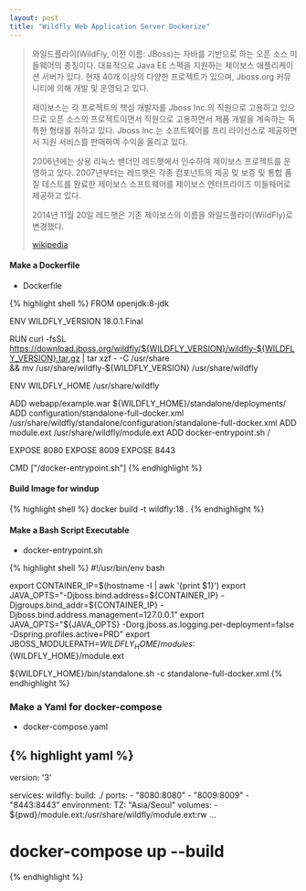 ```yaml
---
layout: post
title: "Wildfly Web Application Server Dockerize"
---
```


> 와일드플라이(WildFly, 이전 이름: JBoss)는 자바를 기반으로 하는 오픈 소스 미들웨어의 총칭이다. 대표적으로 Java EE 스펙을 지원하는 제이보스 애플리케이션 서버가 있다. 현재 40개 이상의 다양한 프로젝트가 있으며, Jboss.org 커뮤니티에 의해 개발 및 운영되고 있다.
> 
> 제이보스는 각 프로젝트의 핵심 개발자를 Jboss Inc.의 직원으로 고용하고 있으므로 오픈 소스의 프로젝트이면서 직원으로 고용하면서 제품 개발을 계속하는 독특한 형태를 취하고 있다. Jboss Inc.는 소프트웨어를 프리 라이선스로 제공하면서 지원 서비스를 판매하여 수익을 올리고 있다.
> 
> 2006년에는 상용 리눅스 밴더인 레드햇에서 인수하여 제이보스 프로젝트를 운영하고 있다. 2007년부터는 레드햇은 각종 컴포넌트의 제공 및 보증 및 통합 품질 테스트를 완료한 제이보스 소프트웨어를 제이보스 엔터프라이즈 미들웨어로 제공하고 있다.
> 
> 2014년 11월 20일 레드햇은 기존 제이보스의 이름을 와일드플라이(WildFly)로 변경했다.
>
> [wikipedia](https://ko.wikipedia.org/wiki/%EC%99%80%EC%9D%BC%EB%93%9C%ED%94%8C%EB%9D%BC%EC%9D%B4)

#### Make a Dockerfile
* Dockerfile

{% highlight shell %}
FROM openjdk:8-jdk

ENV WILDFLY_VERSION 18.0.1.Final

RUN curl -fsSL https://download.jboss.org/wildfly/${WILDFLY_VERSION}/wildfly-${WILDFLY_VERSION}.tar.gz | tar xzf - -C /usr/share \
  && mv /usr/share/wildfly-${WILDFLY_VERSION} /usr/share/wildfly

ENV WILDFLY_HOME /usr/share/wildfly

ADD webapp/example.war ${WILDFLY_HOME}/standalone/deployments/
ADD configuration/standalone-full-docker.xml /usr/share/wildfly/standalone/configuration/standalone-full-docker.xml
ADD module.ext /usr/share/wildfly/module.ext
ADD docker-entrypoint.sh /

EXPOSE 8080
EXPOSE 8009
EXPOSE 8443

CMD ["/docker-entrypoint.sh"]
{% endhighlight %}

#### Build Image for windup

{% highlight shell %}
docker build -t wildfly:18 .
{% endhighlight %}

#### Make a Bash Script Executable 
* docker-entrypoint.sh

{% highlight shell %}
#!/usr/bin/env bash

export CONTAINER_IP=$(hostname -I | awk '{print $1}')
export JAVA_OPTS="-Djboss.bind.address=${CONTAINER_IP} -Djgroups.bind_addr=${CONTAINER_IP} -Djboss.bind.address.management=127.0.0.1"
export JAVA_OPTS="${JAVA_OPTS} -Dorg.jboss.as.logging.per-deployment=false -Dspring.profiles.active=PRD"
export JBOSS_MODULEPATH=${WILDFLY_HOME}/modules:${WILDFLY_HOME}/module.ext

${WILDFLY_HOME}/bin/standalone.sh -c standalone-full-docker.xml
{% endhighlight %}

### Make a Yaml for docker-compose 
* docker-compose.yaml

{% highlight yaml %}
---
version: '3'

services:
  wildfly:
    build: ./
    ports:
        - "8080:8080"
        - "8009:8009"
        - "8443:8443"
    environment:
        TZ: "Asia/Seoul"
    volumes:
        - ${pwd}/module.ext:/usr/share/wildfly/module.ext:rw
...
# docker-compose up --build
{% endhighlight %}
